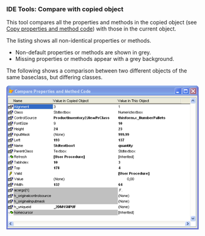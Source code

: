 ﻿### IDE Tools: Compare with copied object

This tool compares all the properties and methods in the copied object (see [Copy properties and method code](pemeditor_tools_copy.md)) with those in the current object.

The listing shows all non-identical properties or methods.

*   Non-default properties or methods are shown in grey. 
*   Missing properties or methods appear with a grey background.

The following shows a comparison between two different objects of the same baseclass, but differing classes.

![CompareProperties](images/pem_editor_tools_compare_objects_compareproperties_2.png)